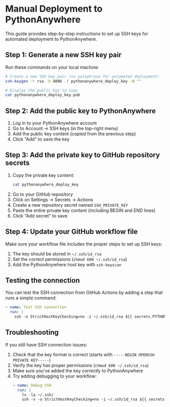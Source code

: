 # Manual Deployment to PythonAnywhere

This guide provides step-by-step instructions to set up SSH keys for automated deployment to PythonAnywhere.

## Step 1: Generate a new SSH key pair

Run these commands on your local machine:

```bash
# Create a new SSH key pair (no passphrase for automated deployment)
ssh-keygen -t rsa -b 4096 -f pythonanywhere_deploy_key -N ""

# Display the public key to copy
cat pythonanywhere_deploy_key.pub
```

## Step 2: Add the public key to PythonAnywhere

1. Log in to your PythonAnywhere account
2. Go to Account → SSH keys (in the top-right menu)
3. Add the public key content (copied from the previous step)
4. Click "Add" to save the key

## Step 3: Add the private key to GitHub repository secrets

1. Copy the private key content:
   ```bash
   cat pythonanywhere_deploy_key
   ```
2. Go to your GitHub repository
3. Click on Settings → Secrets → Actions
4. Create a new repository secret named `SSH_PRIVATE_KEY`
5. Paste the entire private key content (including BEGIN and END lines)
6. Click "Add secret" to save

## Step 4: Update your GitHub workflow file

Make sure your workflow file includes the proper steps to set up SSH keys:

1. The key should be stored in `~/.ssh/id_rsa`
2. Set the correct permissions (`chmod 600 ~/.ssh/id_rsa`)
3. Add the PythonAnywhere host key with `ssh-keyscan`

## Testing the connection

You can test the SSH connection from GitHub Actions by adding a step that runs a simple command:

```yaml
- name: Test SSH connection
  run: |
    ssh -o StrictHostKeyChecking=no -i ~/.ssh/id_rsa ${{ secrets.PYTHONANYWHERE_USERNAME }}@ssh.pythonanywhere.com "echo SSH connection successful"
```

## Troubleshooting

If you still have SSH connection issues:

1. Check that the key format is correct (starts with `-----BEGIN OPENSSH PRIVATE KEY-----`)
2. Verify the key has proper permissions (`chmod 600 ~/.ssh/id_rsa`)
3. Make sure you've added the key correctly to PythonAnywhere
4. Try adding debugging to your workflow:
   ```yaml
   - name: Debug SSH
     run: |
       ls -la ~/.ssh/
       ssh -v -o StrictHostKeyChecking=no -i ~/.ssh/id_rsa ${{ secrets.PYTHONANYWHERE_USERNAME }}@ssh.pythonanywhere.com
   ``` 